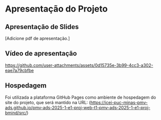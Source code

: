 # Apresentação do Projeto

## Apresentação de Slides

[Adicione pdf de apresentação.]

## Vídeo de apresentação

https://github.com/user-attachments/assets/0d15735e-3b99-4cc3-a302-eae7a79cbfbe

## Hospedagem

Foi utilizada a plataforma GitHub Pages como ambiente de hospedagem do site do projeto, que será mantido na URL: (https://icei-puc-minas-pmv-ads.github.io/pmv-ads-2025-1-e1-proj-web-t1-pmv-ads-2025-1-e1-proj-bmind/src/)
